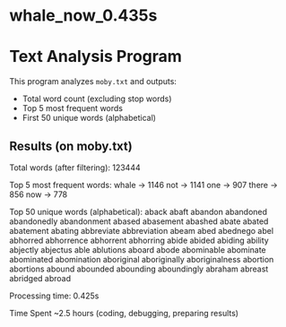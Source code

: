 # whale_now_0.435s
# Text Analysis Program

This program analyzes `moby.txt` and outputs:
- Total word count (excluding stop words)
- Top 5 most frequent words
- First 50 unique words (alphabetical)

## Results (on moby.txt)
Total words (after filtering): 123444

Top 5 most frequent words:
whale -> 1146
not -> 1141
one -> 907
there -> 856
now -> 778

Top 50 unique words (alphabetical):
aback
abaft
abandon
abandoned
abandonedly
abandonment
abased
abasement
abashed
abate
abated
abatement
abating
abbreviate
abbreviation
abeam
abed
abednego
abel
abhorred
abhorrence
abhorrent
abhorring
abide
abided
abiding
ability
abjectly
abjectus
able
ablutions
aboard
abode
abominable
abominate
abominated
abomination
aboriginal
aboriginally
aboriginalness
abortion
abortions
abound
abounded
abounding
aboundingly
abraham
abreast
abridged
abroad

Processing time: 0.425s

Time Spent
~2.5 hours (coding, debugging, preparing results)
